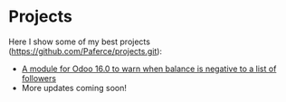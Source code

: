 # Projects

Here I show some of my best projects (https://github.com/Paferce/projects.git):

- [A module for Odoo 16.0 to warn when balance is negative to a list of followers](project_negative_balance_reminder)
- More updates coming soon!